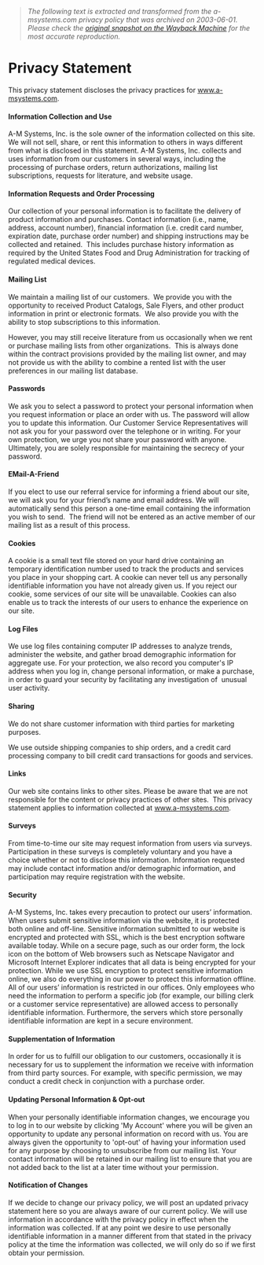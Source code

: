 > *The following text is extracted and transformed from the a-msystems.com privacy policy that was archived on 2003-06-01. Please check the [original snapshot on the Wayback Machine](https://web.archive.org/web/20030601083741id_/http%3A//a-msystems.com/help/privacy.asp) for the most accurate reproduction.*

# Privacy Statement

This privacy statement discloses the privacy practices for www.a-msystems.com. 

#### Information Collection and Use

A-M Systems, Inc. is the sole owner of the information collected on this site. We will not sell, share, or rent this information to others in ways different from what is disclosed in this statement. A-M Systems, Inc. collects and uses information from our customers in several ways, including the processing of purchase orders, return authorizations, mailing list subscriptions, requests for literature, and website usage. 

#### Information Requests and Order Processing

Our collection of your personal information is to facilitate the delivery of product information and purchases. Contact information (i.e., name, address, account number), financial information (i.e. credit card number, expiration date, purchase order number) and shipping instructions may be collected and retained.  This includes purchase history information as required by the United States Food and Drug Administration for tracking of regulated medical devices. 

#### Mailing List

We maintain a mailing list of our customers.  We provide you with the opportunity to received Product Catalogs, Sale Flyers, and other product information in print or electronic formats.  We also provide you with the ability to stop subscriptions to this information.

However, you may still receive literature from us occasionally when we rent or purchase mailing lists from other organizations.  This is always done within the contract provisions provided by the mailing list owner, and may not provide us with the ability to combine a rented list with the user preferences in our mailing list database. 

#### Passwords

We ask you to select a password to protect your personal information when you request information or place an order with us. The password will allow you to update this information. Our Customer Service Representatives will not ask you for your password over the telephone or in writing. For your own protection, we urge you not share your password with anyone. Ultimately, you are solely responsible for maintaining the secrecy of your password. 

#### EMail-A-Friend

If you elect to use our referral service for informing a friend about our site, we will ask you for your friend’s name and email address. We will automatically send this person a one-time email containing the information you wish to send.  The friend will not be entered as an active member of our mailing list as a result of this process. 

#### Cookies

A cookie is a small text file stored on your hard drive containing an temporary identification number used to track the products and services you place in your shopping cart. A cookie can never tell us any personally identifiable information you have not already given us. If you reject our cookie, some services of our site will be unavailable. Cookies can also enable us to track the interests of our users to enhance the experience on our site. 

#### Log Files

We use log files containing computer IP addresses to analyze trends, administer the website, and gather broad demographic information for aggregate use. For your protection, we also record you computer's IP address when you log in, change personal information, or make a purchase, in order to guard your security by facilitating any investigation of  unusual user activity. 

#### Sharing

We do not share customer information with third parties for marketing purposes.

We use outside shipping companies to ship orders, and a credit card processing company to bill credit card transactions for goods and services. 

#### Links

Our web site contains links to other sites. Please be aware that we are not responsible for the content or privacy practices of other sites.  This privacy statement applies to information collected at www.a-msystems.com. 

#### Surveys

From time-to-time our site may request information from users via surveys. Participation in these surveys is completely voluntary and you have a choice whether or not to disclose this information. Information requested may include contact information and/or demographic information, and participation may require registration with the website. 

#### Security

A-M Systems, Inc. takes every precaution to protect our users’ information. When users submit sensitive information via the website, it is protected both online and off-line. Sensitive information submitted to our website is encrypted and protected with SSL, which is the best encryption software available today. While on a secure page, such as our order form, the lock icon on the bottom of Web browsers such as Netscape Navigator and Microsoft Internet Explorer indicates that all data is being encrypted for your protection. While we use SSL encryption to protect sensitive information online, we also do everything in our power to protect this information offline. All of our users’ information is restricted in our offices. Only employees who need the information to perform a specific job (for example, our billing clerk or a customer service representative) are allowed access to personally identifiable information. Furthermore, the servers which store personally identifiable information are kept in a secure environment. 

#### Supplementation of Information

In order for us to fulfill our obligation to our customers, occasionally it is necessary for us to supplement the information we receive with information from third party sources. For example, with specific permission, we may conduct a credit check in conjunction with a purchase order. 

#### Updating Personal Information & Opt-out

When your personally identifiable information changes, we encourage you to log in to our website by clicking 'My Account' where you will be given an opportunity to update any personal information on record with us. You are always given the opportunity to 'opt-out' of having your information used for any purpose by choosing to unsubscribe from our mailing list. Your contact information will be retained in our mailing list to ensure that you are not added back to the list at a later time without your permission. 

#### Notification of Changes

If we decide to change our privacy policy, we will post an updated privacy statement here so you are always aware of our current policy. We will use information in accordance with the privacy policy in effect when the information was collected. If at any point we desire to use personally identifiable information in a manner different from that stated in the privacy policy at the time the information was collected, we will only do so if we first obtain your permission.
